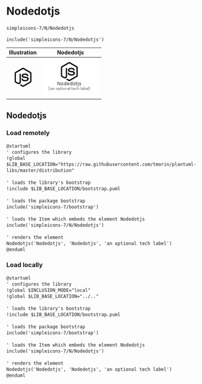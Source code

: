 # Nodedotjs


```text
simpleicons-7/N/Nodedotjs
```

```text
include('simpleicons-7/N/Nodedotjs')
```



| Illustration | Nodedotjs |
| :---: | :---: |
| ![illustration for Illustration](../../simpleicons-7/N/Nodedotjs.png) | ![illustration for Nodedotjs](../../simpleicons-7/N/Nodedotjs.Local.png) |




## Nodedotjs

### Load remotely
```plantuml
@startuml
' configures the library
!global $LIB_BASE_LOCATION="https://raw.githubusercontent.com/tmorin/plantuml-libs/master/distribution"

' loads the library's bootstrap
!include $LIB_BASE_LOCATION/bootstrap.puml

' loads the package bootstrap
include('simpleicons-7/bootstrap')

' loads the Item which embeds the element Nodedotjs
include('simpleicons-7/N/Nodedotjs')

' renders the element
Nodedotjs('Nodedotjs', 'Nodedotjs', 'an optional tech label')
@enduml
```

### Load locally
```plantuml
@startuml
' configures the library
!global $INCLUSION_MODE="local"
!global $LIB_BASE_LOCATION="../.."

' loads the library's bootstrap
!include $LIB_BASE_LOCATION/bootstrap.puml

' loads the package bootstrap
include('simpleicons-7/bootstrap')

' loads the Item which embeds the element Nodedotjs
include('simpleicons-7/N/Nodedotjs')

' renders the element
Nodedotjs('Nodedotjs', 'Nodedotjs', 'an optional tech label')
@enduml
```


